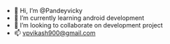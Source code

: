 - 👋 Hi, I’m @Pandeyvicky
- 🌱 I’m currently learning android development
- 💞️ I’m looking to collaborate on development project
- 📫 vpvikash900@gmail.com



 

